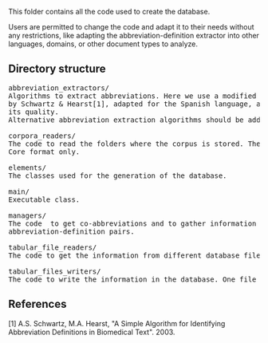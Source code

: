 This folder contains all the code used to create the database.

Users are permitted to change the code and adapt it to their needs without any restrictions, like adapting the abbreviation-definition extractor into other languages, domains, or other document types to analyze.


## Directory structure

<pre>
abbreviation_extractors/
Algorithms to extract abbreviations. Here we use a modified version of the algorithm developed 
by Schwartz & Hearst[1], adapted for the Spanish language, and using several filters to improve 
its quality. 
Alternative abbreviation extraction algorithms should be added in this folder.

corpora_readers/
The code to read the folders where the corpus is stored. The program reads XML files in Dublin 
Core format only. 

elements/
The classes used for the generation of the database.

main/
Executable class.

managers/
The code  to get co-abbreviations and to gather information about each article used to extract 
abbreviation-definition pairs.

tabular_file_readers/
The code to get the information from different database files. One file per database class/file.

tabular_files_writers/
The code to write the information in the database. One file per database class/file.
</pre>


## References

[1] A.S. Schwartz, M.A. Hearst, "A Simple Algorithm for Identifying Abbreviation Definitions in Biomedical Text". 2003.
